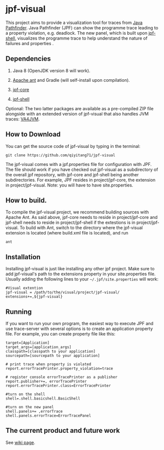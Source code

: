 # jpf-visual

This project aims to provide a visualization tool for traces from [Java Pathfinder](https://github.com/javapathfinder/jpf-core). Java Pathfinder (JPF) can show the programme trace leading to a property violation, e.g. deadlock. The new panel, which is built upon [jpf-shell](https://jpf.byu.edu/hg/jpf-shell), visualizes the programme trace to help understand the nature of failures and properties . 

## Dependencies

1. Java 8 (OpenJDK version 8 will work).

2. [Apache ant](https://ant.apache.org/) and Gradle (will self-install upon compilation).

3. [jpf-core](https://github.com/javapathfinder/jpf-core)

4. [jpf-shell](https://jpf.byu.edu/hg/jpf-shell)

Optional: The two latter packages are available as a pre-compiled ZIP file alongside with an extended version of jpf-visual that also handles JVM traces: [VA4JVM](https://github.com/monalip/VA4JVM/tree/master/JPF).

## How to Download
You can get the source code of jpf-visual by typing in the terminal:

`git clone https://github.com/qiyitang71/jpf-visual`

The jpf-visual comes with a jpf.properties file for configuration with JPF. The file should work if you have checked out jpf-visual as a subdirectory of the overall jpf repository, with jpf-core and jpf-shell being another subdirectories. For example, JPF resides in project/jpf-core, the extension in project/jpf-visual. Note: you will have to have ​site.properties.

## How to build.

To compile the jpf-visual project, we recommend building sources with Apache Ant. As said above, jpf-core needs to reside in project/jpf-core and jpf-shell needs to reside in project/jpf-shell if the extestions is in project/jpf-visual. To build with Ant, switch to the directory where the jpf-visual extension is located (where build.xml file is located), and run

`ant`

## Installation
Installing jpf-visual is just like installing any other jpf project. Make sure to add jpf-visual's path to the extensions property in your site.properties file. Usually adding the following lines to your `~/.jpf/site.properties` will work:
~~~
#Visual extention
jpf-visual = /path/to/the/visual/project/jpf-visual/
extensions+=,${jpf-visual}
~~~


## Running
If you want to run your own program, the easiest way to execute JPF and use trace-server with several options is to create an application property file. For example, you can create property file like this:

~~~
target=[Application]
target_args=[application_args]
classpath=[classpath to your application]
sourcepath=[sourcepath to your application]

# print trace when property is violated
report.errorTracePrinter.property_violation=trace

# register console errorTracePrinter as a publisher
report.publisher+=, errorTracePrinter
report.errorTracePrinter.class=ErrorTracePrinter

#turn on the shell
shell=.shell.basicshell.BasicShell

#turn on the new panel
shell.panels+= ,errorTrace
shell.panels.errorTrace=ErrorTracePanel
~~~

## The current product and future work
See [wiki page](https://github.com/qiyitang71/jpf-visual/wiki).
